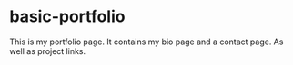 # basic-portfolio

This is my portfolio page. It contains my bio page and a contact page. As well as project links. 

